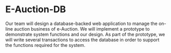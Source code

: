 # E-Auction-DB
Our team will design a database-backed web application to manage the on-line auction business of e-Auction. We will implement a prototype to demonstrate system functions and our design. As part of the prototype, we will write several transactions to access the database in order to support the functions required for the system. 
